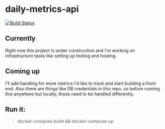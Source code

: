 # daily-metrics-api

[![Build Status](https://travis-ci.org/scottcmoore/daily-metrics-api.svg?branch=master)](https://travis-ci.org/scottcmoore/daily-metrics-api)

## Currently
Right now this project is under construction and I'm working on infrastructure tasks like setting up testing and hosting.

## Coming up
I'll add handling for more metrics I'd like to track and start building a front end. Also there are things like DB credentials in this repo, so before running this anywhere but locally, those need to be handled differently.

## Run it:
> docker-compose build && docker-compose up